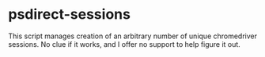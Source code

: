 # psdirect-sessions

This script manages creation of an arbitrary number of unique chromedriver sessions. No clue if it works, and I offer no support to help figure it out.
